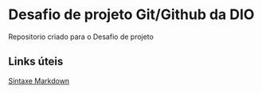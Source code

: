 # Desafio de projeto Git/Github da DIO
Repositorio criado para o Desafio de projeto 


## Links úteis 
[Sintaxe Markdown](https://www.markdownguide.org/)
